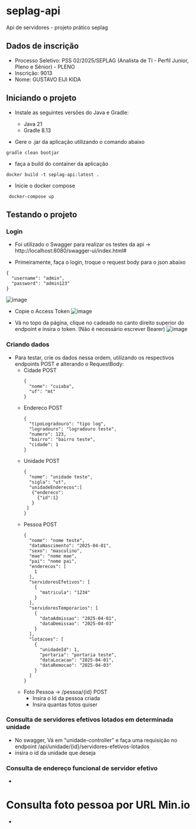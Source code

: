 # seplag-api
Api de servidores - projeto prático seplag

## Dados de inscrição
- Processo Seletivo: PSS 02/2025/SEPLAG (Analista de TI - Perfil Junior, Pleno e Sênior) - PLENO
- Inscrição: 9013
- Nome: GUSTAVO EIJI KIDA

## Iniciando o projeto

- Instale as seguintes versões do Java e Gradle:
  - Java 21
  - Gradle 8.13

- Gere o .jar da aplicação utilizando o comando abaixo
```
gradle clean bootjar  
```

- faça a build do container da aplicação
```
docker build -t seplag-api:latest .
```

- Inicie o docker compose
```
 docker-compose up
```

## Testando o projeto

### Login
- Foi utilizado o Swagger para realizar os testes da api -> http://localhost:8080/swagger-ui/index.html#

- Primeiramente, faça o login, troque o request body para o json abaixo
```
{
  "username": "admin",
  "password": "admin123"
}
```
![image](https://github.com/user-attachments/assets/cb8e42ad-e84c-439a-a1f8-df48d0d1a11a)

- Copie o Access Token
![image](https://github.com/user-attachments/assets/02d02936-4c1a-47f5-bda4-f81afe705e74)

- Vá no topo da página, clique no cadeado no canto direito superior do endpoint e insira o token. (Não é necessário escrever Bearer)
![image](https://github.com/user-attachments/assets/42ddbab9-5813-46e2-aa8a-8f20d8027eb0)


### Criando dados

- Para testar, crie os dados nessa ordem, utilizando os respectivos endpoints POST e alterando o RequestBody:
  - Cidade POST
    ```
    {
      "nome": "cuiaba",
      "uf": "mt"
    }
    ```
  - Endereco POST
    ```
    {
      "tipoLogradouro": "tipo log",
      "logradouro": "logradouro teste",
      "numero": 123,
      "bairro": "bairro teste",
      "cidade": 1
    }
    ```
  - Unidade POST
    ```
    {
      "nome": "unidade teste",
      "sigla": "ut",
      "unidadeEnderecos":[
       {"endereco":
         {"id":1}
       }
     ]
    }
    ```
  - Pessoa POST
    ```
    {
      "nome": "nome teste",
      "dataNascimento": "2025-04-01",
      "sexo": "masculino",
      "mae": "nome mae",
      "pai": "nome pai",
      "enderecos": [
        1
      ],
      "servidoresEfetivos": [
        {
          "matricula": "1234"
        }
      ],
      "servidoresTemporarios": [
        {
          "dataAdmissao": "2025-04-01",
          "dataDemissao": "2025-04-03"
        }
      ],
      "lotacoes": [
        {
          "unidadeId": 1,
          "portaria": "portaria teste",
          "dataLocacao": "2025-04-01",
          "dataRemocao": "2025-04-03"
        }
      ]
    }  
    ```
  - Foto Pessoa ->  /pessoa/{id} POST
    - Insira o Id da pessoa criada
    - Insira quantas fotos quiser 

### Consulta de servidores efetivos lotados em determinada unidade
  
  - No swagger, Vá em "unidade-controller" e faça uma requisição no endpoint /api/unidade/{id}/servidores-efetivos-lotados
  - insira o id da unidade que deseja


### Consulta de endereço funcional de servidor efetivo
  
  - 


# Consulta foto pessoa por URL Min.io
  - 

